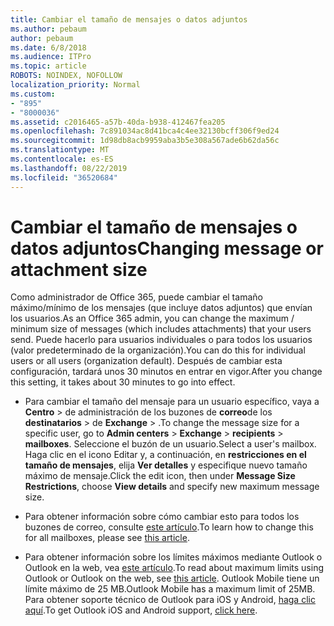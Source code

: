 ```yaml
---
title: Cambiar el tamaño de mensajes o datos adjuntos
ms.author: pebaum
author: pebaum
ms.date: 6/8/2018
ms.audience: ITPro
ms.topic: article
ROBOTS: NOINDEX, NOFOLLOW
localization_priority: Normal
ms.custom:
- "895"
- "8000036"
ms.assetid: c2016465-a57b-40da-b938-412467fea205
ms.openlocfilehash: 7c891034ac8d41bca4c4ee32130bcff306f9ed24
ms.sourcegitcommit: 1d98db8acb9959aba3b5e308a567ade6b62da56c
ms.translationtype: MT
ms.contentlocale: es-ES
ms.lasthandoff: 08/22/2019
ms.locfileid: "36520684"
---
```

# <a name="changing-message-or-attachment-size"></a><span data-ttu-id="b1952-102">Cambiar el tamaño de mensajes o datos adjuntos</span><span class="sxs-lookup"><span data-stu-id="b1952-102">Changing message or attachment size</span></span>

<span data-ttu-id="b1952-103">Como administrador de Office 365, puede cambiar el tamaño máximo/mínimo de los mensajes (que incluye datos adjuntos) que envían los usuarios.</span><span class="sxs-lookup"><span data-stu-id="b1952-103">As an Office 365 admin, you can change the maximum / minimum size of messages (which includes attachments) that your users send.</span></span> <span data-ttu-id="b1952-104">Puede hacerlo para usuarios individuales o para todos los usuarios (valor predeterminado de la organización).</span><span class="sxs-lookup"><span data-stu-id="b1952-104">You can do this for individual users or all users (organization default).</span></span> <span data-ttu-id="b1952-105">Después de cambiar esta configuración, tardará unos 30 minutos en entrar en vigor.</span><span class="sxs-lookup"><span data-stu-id="b1952-105">After you change this setting, it takes about 30 minutes to go into effect.</span></span>
  
- <span data-ttu-id="b1952-106">Para cambiar el tamaño del mensaje para un usuario específico, vaya a **Centro** \> de administración de los buzones de **correo**de los **destinatarios** \> de **Exchange** \> .</span><span class="sxs-lookup"><span data-stu-id="b1952-106">To change the message size for a specific user, go to **Admin centers** \> **Exchange** \> **recipients** \> **mailboxes**.</span></span> <span data-ttu-id="b1952-107">Seleccione el buzón de un usuario.</span><span class="sxs-lookup"><span data-stu-id="b1952-107">Select a user's mailbox.</span></span> <span data-ttu-id="b1952-108">Haga clic en el icono Editar y, a continuación, en **restricciones en el tamaño de mensajes**, elija **Ver detalles** y especifique nuevo tamaño máximo de mensaje.</span><span class="sxs-lookup"><span data-stu-id="b1952-108">Click the edit icon, then under **Message Size Restrictions**, choose **View details** and specify new maximum message size.</span></span>

- <span data-ttu-id="b1952-109">Para obtener información sobre cómo cambiar esto para todos los buzones de correo, consulte [este artículo](https://www.microsoft.com/microsoft-365/blog/2015/04/15/office-365-now-supports-larger-email-messages-up-to-150-mb/).</span><span class="sxs-lookup"><span data-stu-id="b1952-109">To learn how to change this for all mailboxes, please see [this article](https://www.microsoft.com/microsoft-365/blog/2015/04/15/office-365-now-supports-larger-email-messages-up-to-150-mb/).</span></span>

- <span data-ttu-id="b1952-110">Para obtener información sobre los límites máximos mediante Outlook o Outlook en la web, vea [este artículo](https://technet.microsoft.com/library/exchange-online-limits.aspx#MessageLimits).</span><span class="sxs-lookup"><span data-stu-id="b1952-110">To read about maximum limits using Outlook or Outlook on the web, see [this article](https://technet.microsoft.com/library/exchange-online-limits.aspx#MessageLimits).</span></span> <span data-ttu-id="b1952-111">Outlook Mobile tiene un límite máximo de 25 MB.</span><span class="sxs-lookup"><span data-stu-id="b1952-111">Outlook Mobile has a maximum limit of 25MB.</span></span> <span data-ttu-id="b1952-112">Para obtener soporte técnico de Outlook para iOS y Android, [haga clic aquí](https://support.office.com/article/Get-in-app-help-for-Outlook-for-iOS-and-Android-218a22d1-9fa5-4889-b689-de1c63493243).</span><span class="sxs-lookup"><span data-stu-id="b1952-112">To get Outlook iOS and Android support, [click here](https://support.office.com/article/Get-in-app-help-for-Outlook-for-iOS-and-Android-218a22d1-9fa5-4889-b689-de1c63493243).</span></span>
